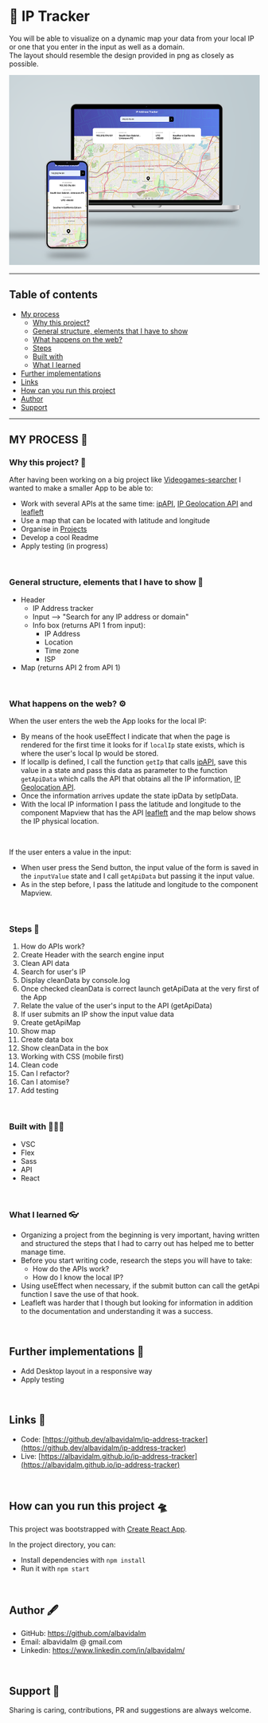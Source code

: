# 📡 IP Tracker

You will be able to visualize on a dynamic map your data from your local IP or one that you enter in the input as well as a domain.<br>
The layout should resemble the design provided in png as closely as possible.

![](src/assets/images/layout.png)

---

## Table of contents

- [My process](#my-process)
  - [Why this project?](#why-this-project)
  - [General structure, elements that I have to show](#general-structure-elements-that-i-have-to-show)
  - [What happens on the web?](#what-happens-on-the-web)
  - [Steps](#steps)
  - [Built with](#built-with)
  - [What I learned](#what-i-learned)
- [Further implementations](#further-implementations)
- [Links](#links)
- [How can you run this project](#how-can-you-run-this-project)
- [Author](#author)
- [Support](#support)

---

## MY PROCESS 🧠

### Why this project? 🧐

After having been working on a big project like [Videogames-searcher](https://github.com/albavidalm/videogames-searcher) I wanted to make a smaller App to be able to:

- Work with several APIs at the same time: [ipAPI](https://ipapi.co/json/), [IP Geolocation API](https://geo.ipify.org/) and [leafleft](https://leafletjs.com/)
- Use a map that can be located with latitude and longitude
- Organise in [Projects](https://github.com/users/albavidalm/projects/3/views/1)
- Develop a cool Readme
- Apply testing (in progress)

<br>

### General structure, elements that I have to show 📌

- Header
  - IP Address tracker
  - Input --> "Search for any IP address or domain"
  - Info box (returns API 1 from input):
    - IP Address
    - Location
    - Time zone
    - ISP
- Map (returns API 2 from API 1)

<br>

### What happens on the web? ⚙️

When the user enters the web the App looks for the local IP:

- By means of the hook useEffect I indicate that when the page is rendered for the first time it looks for if `localIp` state exists, which is where the user's local Ip would be stored.
- If localIp is defined, I call the function `getIp` that calls [ipAPI](https://ipapi.co/json/), save this value in a state and pass this data as parameter to the function `getApiData` which calls the API that obtains all the IP information, [IP Geolocation API](https://geo.ipify.org/).
- Once the information arrives update the state ipData by setIpData.
- With the local IP information I pass the latitude and longitude to the component Mapview that has the API [leafleft](https://leafletjs.com/) and the map below shows the IP physical location.

<br>

If the user enters a value in the input:

- When user press the Send button, the input value of the form is saved in the `inputValue` state and I call `getApiData` but passing it the input value.
- As in the step before, I pass the latitude and longitude to the component Mapview.

<br>

### Steps 📝

1. How do APIs work?
2. Create Header with the search engine input
3. Clean API data
4. Search for user's IP
5. Display cleanData by console.log
6. Once checked cleanData is correct launch getApiData at the very first of the App
7. Relate the value of the user's input to the API (getApiData)
8. If user submits an IP show the input value data
9. Create getApiMap
10. Show map
11. Create data box
12. Show cleanData in the box
13. Working with CSS (mobile first)
14. Clean code
15. Can I refactor?
16. Can I atomise?
17. Add testing

<br>

### Built with 👷🏻‍♀️

- VSC
- Flex
- Sass
- API
- React

<br>

### What I learned 👓

- Organizing a project from the beginning is very important, having written and structured the steps that I had to carry out has helped me to better manage time.
- Before you start writing code, research the steps you will have to take:
  - How do the APIs work?
  - How do I know the local IP?
- Using useEffect when necessary, if the submit button can call the getApi function I save the use of that hook.
- Leafleft was harder that I though but looking for information in addition to the documentation and understanding it was a success.

<br>

## Further implementations 🔮

- Add Desktop layout in a responsive way
- Apply testing

<br>

## Links 🔗

- Code: [https://github.dev/albavidalm/ip-address-tracker](https://github.dev/albavidalm/ip-address-tracker)
- Live: [https://albavidalm.github.io/ip-address-tracker](https://albavidalm.github.io/ip-address-tracker)

<br>

## How can you run this project 🛸

This project was bootstrapped with [Create React App](https://github.com/facebook/create-react-app).

In the project directory, you can:

- Install dependencies with `npm install`
- Run it with `npm start`

<br>

## Author 🖋

- GitHub: https://github.com/albavidalm
- Email: albavidalm @ gmail.com
- Linkedin: https://www.linkedin.com/in/albavidalm/

<br>

## Support 🖤

Sharing is caring, contributions, PR and suggestions are always welcome.
